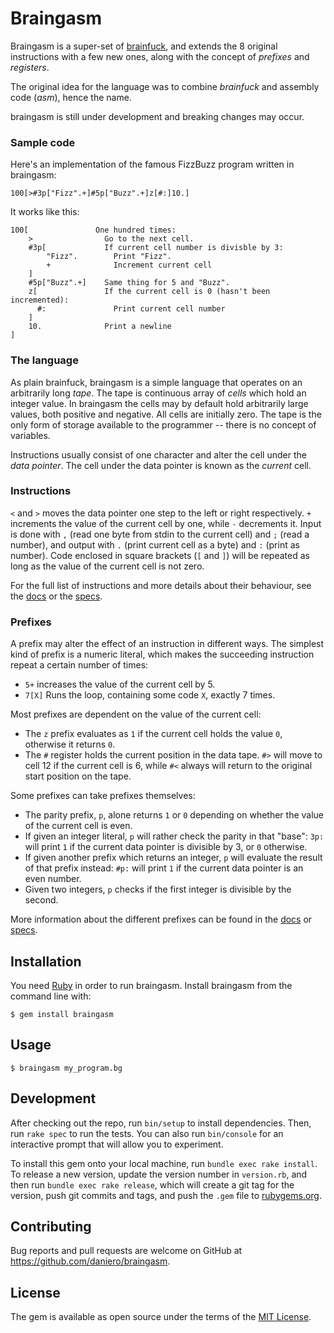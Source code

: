 # Braingasm

Braingasm is a super-set of [brainfuck](https://esolangs.org/wiki/brainfuck), 
and extends the 8 original instructions with a few new ones, along with the 
concept of *prefixes* and *registers*.

The original idea for the language was to combine *brainfuck* and assembly code 
(*asm*), hence the name.

braingasm is still under development and breaking changes may occur.

### Sample code

Here's an implementation of the famous FizzBuzz program written in braingasm:

    100[>#3p["Fizz".+]#5p["Buzz".+]z[#:]10.]

It works like this:

    100[               One hundred times:
        >                Go to the next cell.
        #3p[             If current cell number is divisble by 3:
            "Fizz".        Print "Fizz".
            +              Increment current cell
        ]
        #5p["Buzz".+]    Same thing for 5 and "Buzz".
        z[               If the current cell is 0 (hasn't been incremented):
          #:               Print current cell number
        ]
        10.              Print a newline
    ]

### The language
As plain brainfuck, braingasm is a simple language that operates on an 
arbitrarily long *tape*. The tape is continuous array of *cells* which hold an 
integer value. In braingasm the cells may by default hold arbitrarily large 
values, both positive and negative. All cells are initially zero. The tape is 
the only form of storage available to the programmer -- there is no concept of 
variables.

Instructions usually consist of one character and alter the cell under the *data 
pointer*. The cell under the data pointer is known as the *current* cell.

### Instructions
`<` and `>` moves the data pointer one step to the left or right respectively. 
`+` increments the value of the current cell by one, while `-` decrements it.
Input is done with `,` (read one byte from stdin to the current cell) and `;` 
(read a number), and output with `.` (print current cell as a byte) and `:` 
(print as number). Code enclosed in square brackets (`[` and `]`) will be 
repeated as long as the value of the current cell is not zero.

For the full list of instructions and more details about their behaviour, see 
the [docs](BRAINGASM.md#instructions) or the 
[specs](spec/features/instructions_spec.rb).

### Prefixes
A prefix may alter the effect of an instruction in different ways. The simplest 
kind of prefix is a numeric literal, which makes the succeeding instruction 
repeat a certain number of times:

* `5+` increases the value of the current cell by 5.
* `7[X]` Runs the loop, containing some code `X`, exactly 7 times.

Most prefixes are dependent on the value of the current cell:

* The `z` prefix evaluates as `1` if the current cell holds the value `0`, 
  otherwise it returns `0`.
* The `#` register holds the current position in the data tape. `#>` will move 
  to cell 12 if the current cell is 6, while `#<` always will return to the 
  original start position on the tape.

Some prefixes can take prefixes themselves:

* The parity prefix, `p`, alone returns `1` or `0` depending on whether the 
  value of the current cell is even.
* If given an integer literal, `p` will rather check the parity in that "base": 
  `3p:` will print `1` if the current data pointer is divisible by 3, or `0` 
  otherwise.
* If given another prefix which returns an integer, `p` will evaluate the result 
  of that prefix instead: `#p:` will print `1` if the current data pointer is an 
  even number.
* Given two integers, `p` checks if the first integer is divisible by the second.


More information about the different prefixes can be found in the 
[docs](BRAINGASM.md#prefixes) or [specs](spec/features/prefixes_spec.rb).

## Installation

You need [Ruby](https://www.ruby-lang.org/) in order to run braingasm. Install 
braingasm from the command line with:

    $ gem install braingasm

## Usage

    $ braingasm my_program.bg

## Development

After checking out the repo, run `bin/setup` to install dependencies. Then, run `rake spec` to run the tests. You can also run `bin/console` for an interactive prompt that will allow you to experiment.

To install this gem onto your local machine, run `bundle exec rake install`. To release a new version, update the version number in `version.rb`, and then run `bundle exec rake release`, which will create a git tag for the version, push git commits and tags, and push the `.gem` file to [rubygems.org](https://rubygems.org).

## Contributing

Bug reports and pull requests are welcome on GitHub at 
https://github.com/daniero/braingasm.


## License

The gem is available as open source under the terms of the [MIT License](http://opensource.org/licenses/MIT).

